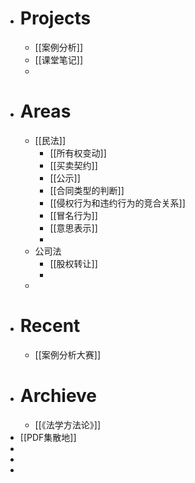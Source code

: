 - # Projects
	- [[案例分析]]
	- [[课堂笔记]]
	-
- # Areas
	- [[民法]]
		- [[所有权变动]]
		- [[买卖契约]]
		- [[公示]]
		- [[合同类型的判断]]
		- [[侵权行为和违约行为的竞合关系]]
		- [[冒名行为]]
		- [[意思表示]]
		-
	- 公司法
		- [[股权转让]]
		-
	-
- # Recent
	- [[案例分析大赛]]
- # Archieve
	- [[《法学方法论》]]
- [[PDF集散地]]
-
-
-